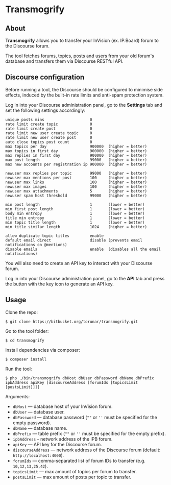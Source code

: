 # Transmogrify

## About

**Transmogrify** allows you to transfer your InVision (ex. IP.Board) forum to the Discourse forum.

The tool fetches forums, topics, posts and users from your old forum's database and transfers them via Discourse RESTful API.

## Discourse configuration

Before running a tool, the Discourse should be configured to minimise side effects, induced by the built-in rate limits and anti-spam protection system.

Log in into your Discourse administration panel, go to the **Settings** tab and set the following settings accordingly:

```
unique posts mins                    0
rate limit create topic              0
rate limit create post               0
rate limit new user create topic     0
rate limit new user create post      0
auto close topics post count         0
max topics per day                   900000  (higher = better)
max topics in first day              900000  (higher = better)
max replies in first day             900000  (higher = better)
max post length                      99000   (higher = better)
max new accounts per registration ip 900000  (higher = better)

newuser max replies per topic        99000   (higher = better)
newuser max mentions per post        100     (higher = better)
newuser max links                    100     (higher = better)
newuser max images                   100     (higher = better)
newuser max attachments              5       (higher = better)
newuser spam host threshold          99000   (higher = better)

min post length                      1       (lower = better)
min first post length                1       (lower = better)
body min entropy                     1       (lower = better)
title min entropy                    1       (lower = better)
min topic title length               1       (lower = better)
min title similar length             1024    (higher = better)

allow duplicate topic titles         enable
default email direct                 disable (prevents email notifications on @mentions)
disable emails                       enable  (disables all the email notifications)
```

You will also need to create an API key to interact with your Discourse forum.

Log in into your Discourse administration panel, go to the **API** tab and press the button with the key icon to generate an API key.

## Usage

Clone the repo:
```
$ git clone https://bitbucket.org/torunar/transmogrify.git
```

Go to the tool folder:
```
$ cd transmogrify
```

Install dependencies via composer:
```
$ composer install
```

Run the tool:
```
$ php ./bin/transmogrify dbHost dbUser dbPassword dbName dbPrefix ipbAddress apiKey [discourseAddress [forumIds [topicsLimit [postsLimit]]]]
```

Arguments:

* `dbHost` — database host of your InVision forum.
* `dbUser` — database user.
* `dbPassword` — database password (`""` or `''` must be specified for the empty password).
* `dbName` — database name.
* `dbPrefix` — table prefix (`""` or `''` must be specified for the empty prefix).
* `ipbAddress` - network address of the IPB forum.
* `apiKey` — API key for the Discourse forum.
* `discourseAddress` — network address of the Discourse forum (default: `http://localhost:4000`).
* `forumIds` — comma-separated list of forum IDs to transfer (e.g. `10,12,13,25,42`).
* `topicsLimit` — max amount of topics per forum to transfer.
* `postsLimit` — max amount of posts per topic to transfer.
